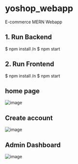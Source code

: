 # yoshop_webapp
E-commerce  MERN Webapp 
## 1. Run Backend
$ npm install /n
$ npm start
## 2. Run Frontend
$ npm install /n
$ npm start
## home page
![image](https://user-images.githubusercontent.com/41529098/116333890-d3466780-a7c3-11eb-954c-5538ef5a7076.png)
## Create account 
![image](https://user-images.githubusercontent.com/41529098/116333986-fe30bb80-a7c3-11eb-9765-7b855137ac48.png)
## Admin Dashboard
![image](https://user-images.githubusercontent.com/41529098/116334152-46e87480-a7c4-11eb-9411-c9810ba58a04.png)
